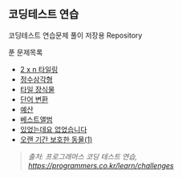 코딩테스트 연습
------
코딩테스트 연습문제 풀이 저장용 Repository

푼 문제목록
* [2 x n 타일링](https://programmers.co.kr/learn/courses/30/lessons/12900)
* [정수삼각형](https://programmers.co.kr/learn/courses/30/lessons/43105)
* [타일 장식물](https://programmers.co.kr/learn/courses/30/lessons/43104)
* [단어 변환](https://programmers.co.kr/learn/courses/30/lessons/43163)
* [예산](https://programmers.co.kr/learn/courses/30/lessons/43237)
* [베스트앨범](https://programmers.co.kr/learn/courses/30/lessons/42579)
* [있었는데요 없었습니다](https://programmers.co.kr/learn/courses/30/lessons/59043)
* [오랜 기간 보호한 동물(1)](https://programmers.co.kr/learn/courses/30/lessons/59044)

> *출처: 프로그래머스 코딩 테스트 연습, https://programmers.co.kr/learn/challenges*